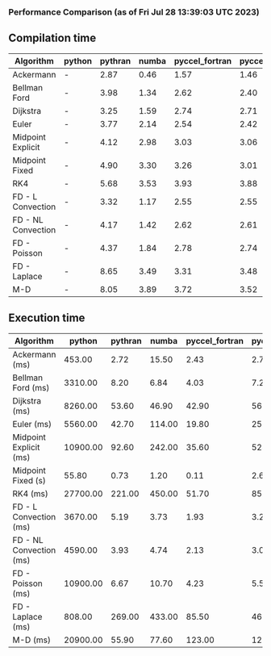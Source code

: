 ### Performance Comparison (as of Fri Jul 28 13:39:03 UTC 2023)
## Compilation time
Algorithm                 | python                    | pythran                   | numba                     | pyccel_fortran            | pyccel_c                 
------------------------- | ------------------------- | ------------------------- | ------------------------- | ------------------------- | -------------------------
Ackermann                 | -                         | 2.87                      | 0.46                      | 1.57                      | 1.46                     
Bellman Ford              | -                         | 3.98                      | 1.34                      | 2.62                      | 2.40                     
Dijkstra                  | -                         | 3.25                      | 1.59                      | 2.74                      | 2.71                     
Euler                     | -                         | 3.77                      | 2.14                      | 2.54                      | 2.42                     
Midpoint Explicit         | -                         | 4.12                      | 2.98                      | 3.03                      | 3.06                     
Midpoint Fixed            | -                         | 4.90                      | 3.30                      | 3.26                      | 3.01                     
RK4                       | -                         | 5.68                      | 3.53                      | 3.93                      | 3.88                     
FD - L Convection         | -                         | 3.32                      | 1.17                      | 2.55                      | 2.55                     
FD - NL Convection        | -                         | 4.17                      | 1.42                      | 2.62                      | 2.61                     
FD - Poisson              | -                         | 4.37                      | 1.84                      | 2.78                      | 2.74                     
FD - Laplace              | -                         | 8.65                      | 3.49                      | 3.31                      | 3.48                     
M-D                       | -                         | 8.05                      | 3.89                      | 3.72                      | 3.52                     

## Execution time
Algorithm                 | python                    | pythran                   | numba                     | pyccel_fortran            | pyccel_c                 
------------------------- | ------------------------- | ------------------------- | ------------------------- | ------------------------- | -------------------------
Ackermann (ms)            | 453.00                    | 2.72                      | 15.50                     | 2.43                      | 2.71                     
Bellman Ford (ms)         | 3310.00                   | 8.20                      | 6.84                      | 4.03                      | 7.28                     
Dijkstra (ms)             | 8260.00                   | 53.60                     | 46.90                     | 42.90                     | 56.40                    
Euler (ms)                | 5560.00                   | 42.70                     | 114.00                    | 19.80                     | 256.00                   
Midpoint Explicit (ms)    | 10900.00                  | 92.60                     | 242.00                    | 35.60                     | 524.00                   
Midpoint Fixed (s)        | 55.80                     | 0.73                      | 1.20                      | 0.11                      | 2.66                     
RK4 (ms)                  | 27700.00                  | 221.00                    | 450.00                    | 51.70                     | 856.00                   
FD - L Convection (ms)    | 3670.00                   | 5.19                      | 3.73                      | 1.93                      | 3.24                     
FD - NL Convection (ms)   | 4590.00                   | 3.93                      | 4.74                      | 2.13                      | 3.04                     
FD - Poisson (ms)         | 10900.00                  | 6.67                      | 10.70                     | 4.23                      | 5.52                     
FD - Laplace (ms)         | 808.00                    | 269.00                    | 433.00                    | 85.50                     | 464.00                   
M-D (ms)                  | 20900.00                  | 55.90                     | 77.60                     | 123.00                    | 127.00                   
